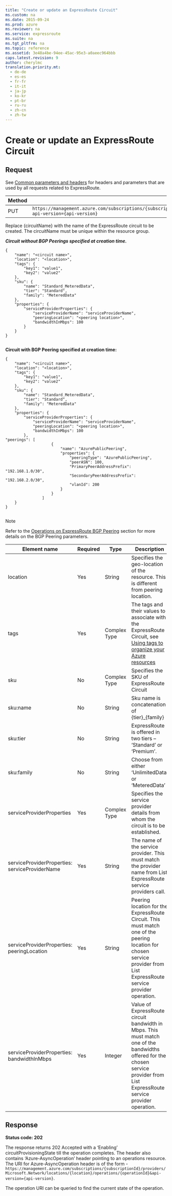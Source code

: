 ```yaml
---
title: "Create or update an ExpressRoute Circuit"
ms.custom: na
ms.date: 2015-09-24
ms.prod: azure
ms.reviewer: na
ms.service: expressroute
ms.suite: na
ms.tgt_pltfrm: na
ms.topic: reference
ms.assetid: 3e48a4be-94ee-45ac-95e3-a0aeec964bbb
caps.latest.revision: 9
author: cherylmc
translation.priority.mt: 
  - de-de
  - es-es
  - fr-fr
  - it-it
  - ja-jp
  - ko-kr
  - pt-br
  - ru-ru
  - zh-cn
  - zh-tw
---
```

# Create or update an ExpressRoute Circuit
## Request  
 See [Common parameters and headers](../AzureExpressRouteREST/ExpressRoute-REST.md#bk_common) for headers and parameters that are used by all requests related to ExpressRoute.  
  
|Method|Request URI|  
|------------|-----------------|  
|PUT|`https://management.azure.com/subscriptions/{subscriptionId}/resourceGroups/{resourceGroupName}/providers/Microsoft.Network/expressRouteCircuits/{circuitName}?api-version={api-version}`|  
  
 Replace {circuitName} with the name of the ExpressRoute circuit to be created.  The circuitName must be unique within the resource group.  
  
 ***Circuit without BGP Peerings specified at creation time.***  
  
```  
{  
    "name": "<circuit name>",  
    "location": "<location>",  
    "tags": {  
        "key1": "value1",  
        "key2": "value2"  
    },  
    "sku": {  
        "name": "Standard_MeteredData",  
        "tier": "Standard",  
        "family": "MeteredData"  
    },  
    "properties": {  
        "serviceProviderProperties": {  
            "serviceProviderName": "serviceProviderName",  
            "peeringLocation": "<peering location>",  
            "bandwidthInMbps": 100  
        }  
    }  
}  
  
```  
  
 **Circuit with BGP Peering specified at creation time:**  
  
```  
{  
    "name": "<circuit name>",  
    "location": "<location>",  
    "tags": {  
        "key1": "value1",  
        "key2": "value2"  
    },  
    "sku": {  
        "name": "Standard_MeteredData",  
        "tier": "Standard",  
        "family": "MeteredData"  
    },  
    "properties": {  
        "serviceProviderProperties": {  
            "serviceProviderName": "serviceProviderName",  
            "peeringLocation": "<peering location>",  
            "bandwidthInMbps": 100  
        },  
"peerings": [  
                    {  
                        "name": "AzurePublicPeering",  
                        "properties": {  
                            "peeringType": "AzurePublicPeering",  
                            "peerASN": 100,  
                            "PrimaryPeerAddressPrefix": "192.168.1.0/30",  
                            "SecondaryPeerAddressPrefix": "192.168.2.0/30",  
                            "vlanId": 200  
                        }  
                    }  
                ]  
    }  
}  
  
```  
  
> [!NOTE]
>  Refer to the [Operations on ExpressRoute BGP Peering](../AzureExpressRouteREST/Operations-on-ExpressRoute-BGP-Peering.md) section for more details on the BGP Peering parameters.  
  
|Element name|Required|Type|Description|  
|------------------|--------------|----------|-----------------|  
|location|Yes|String|Specifies the geo-location of the resource. This is different from peering location.|  
|tags|Yes|Complex Type|The tags and their values to associate with the ExpressRoute Circuit, see [Using tags to organize your Azure resources](https://azure.microsoft.com/documentation/articles/resource-group-using-tags/)|  
|sku|No|Complex Type|Specifies the SKU of ExpressRoute Circuit|  
|sku:name|No|String|Sku name is concatenation of {tier}_{family}|  
|sku:tier|No|String|ExpressRoute is offered in two tiers – ‘Standard’ or ‘Premium’.|  
|sku:family|No|String|Choose from either ‘UnlimitedData’ or ‘MeteredData’|  
|serviceProviderProperties|Yes|Complex Type|Specifies the service provider details from whom the circuit is to be established.|  
|serviceProviderProperties: serviceProviderName|Yes|String|The name of the service provider. This must match the provider name from List ExpressRoute service providers call.|  
|serviceProviderProperties: peeringLocation|Yes|String|Peering location for the ExpressRoute Circuit. This must match one of the peering location for chosen service provider from List ExpressRoute service provider operation.|  
|serviceProviderProperties: bandwidthInMbps|Yes|Integer|Value of ExpressRoute circuit bandwidth in Mbps. This must match one of the bandwidths offered for the chosen service provider from List ExpressRoute service provider operation.|  
  
## Response  
 **Status code: 202**  
  
 The response returns 202 Accepted with a ‘Enabling’ circuitProvisioningState till the operation completes. The header also contains ‘Azure-AsyncOperation’ header pointing to an operations resource. The URI for Azure-AsyncOperation header is of the form -  `https://management.azure.com/subscriptions/{subscriptionId}/providers/Microsoft.Network/locations/{location}/operations/{operationId}&api-version={api-version}`.  
  
 The operation URI can be queried to find the current state of the operation.